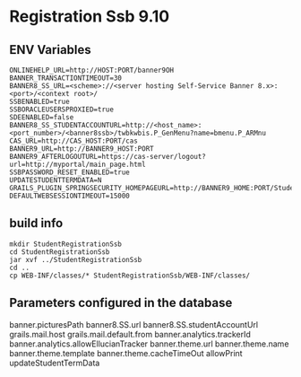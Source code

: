 # Registration Ssb 9.10

## ENV Variables
```shell
ONLINEHELP_URL=http://HOST:PORT/banner9OH
BANNER_TRANSACTIONTIMEOUT=30
BANNER8_SS_URL=<scheme>://<server hosting Self-Service Banner 8.x>:<port>/<context root>/
SSBENABLED=true
SSBORACLEUSERSPROXIED=true
SDEENABLED=false
BANNER8_SS_STUDENTACCOUNTURL=http://<host_name>:<port_number>/<banner8ssb>/twbkwbis.P_GenMenu?name=bmenu.P_ARMnu
CAS_URL=http://CAS_HOST:PORT/cas
BANNER9_URL=http://BANNER9_HOST:PORT
BANNER9_AFTERLOGOUTURL=https://cas-server/logout?url=http://myportal/main_page.html
SSBPASSWORD_RESET_ENABLED=true
UPDATESTUDENTTERMDATA=N
GRAILS_PLUGIN_SPRINGSECURITY_HOMEPAGEURL=http://BANNER9_HOME:PORT/StudentRegistrationSsb
DEFAULTWEBSESSIONTIMEOUT=15000
```

## build info

```shell
mkdir StudentRegistrationSsb
cd StudentRegistrationSsb
jar xvf ../StudentRegistrationSsb
cd ..
cp WEB-INF/classes/* StudentRegistrationSsb/WEB-INF/classes/
```



## Parameters configured in the database

banner.picturesPath
banner8.SS.url
banner8.SS.studentAccountUrl
grails.mail.host
grails.mail.default.from
banner.analytics.trackerId
banner.analytics.allowEllucianTracker
banner.theme.url
banner.theme.name
banner.theme.template
banner.theme.cacheTimeOut
allowPrint
updateStudentTermData